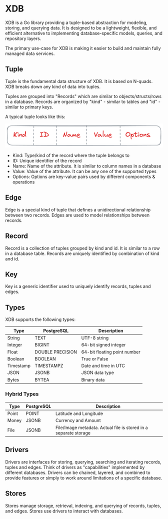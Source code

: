 # XDB

XDB is a Go library providing a tuple-based abstraction for modeling, storing, and querying data. It is designed to be a lightweight, flexible, and efficient alternative to implementing database-specific models, queries, and repository layers.

The primary use-case for XDB is making it easier to build and maintain fully managed data services.

## Tuple

Tuple is the fundamental data structure of XDB. It is based on N-quads. XDB breaks down any kind of data into tuples.

Tuples are grouped into "Records" which are similar to objects/structs/rows in a database. Records are organized by "kind" - similar to tables and "id" - similar to primary keys.

A typical tuple looks like this:

![tuple.png](./docs/tuple.png)

- Kind: Type/kind of the record where the tuple belongs to
- ID: Unique identifier of the record
- Name: Name of the attribute. It is similar to column names in a database
- Value: Value of the attribute. It can be any one of the supported types
- Options: Options are key-value pairs used by different components & operations

## Edge

Edge is a special kind of tuple that defines a unidirectional relationship between two records. Edges are used to model relationships between records.

## Record

Record is a collection of tuples grouped by kind and id. It is similar to a row in a database table. Records are uniquely identified by combination of kind and id.

## Key

Key is a generic identifier used to uniquely identify records, tuples and edges.

## Types

XDB supports the following types:

| Type      | PostgreSQL       | Description                  |
| --------- | ---------------- | ---------------------------- |
| String    | TEXT             | UTF-8 string                 |
| Integer   | BIGINT           | 64-bit signed integer        |
| Float     | DOUBLE PRECISION | 64-bit floating point number |
| Boolean   | BOOLEAN          | True or False                |
| Timestamp | TIMESTAMPZ       | Date and time in UTC         |
| JSON      | JSONB            | JSON data type               |
| Bytes     | BYTEA            | Binary data                  |

### Hybrid Types

| Type  | PostgreSQL | Description                                                      |
| ----- | ---------- | ---------------------------------------------------------------- |
| Point | POINT      | Latitude and Longitude                                           |
| Money | JSONB      | Currency and Amount                                              |
| File  | JSONB      | File/Image metadata. Actual file is stored in a separate storage |

## Drivers

Drivers are interfaces for storing, querying, searching and iterating records, tuples and edges. Think of drivers as "capabilities" implemented by different databases. Drivers can be chained, layered, and combined to provide features or simply to work around limitations of a specific database.

## Stores

Stores manage storage, retrieval, indexing, and querying of records, tuples, and edges. Stores use drivers to interact with databases.

